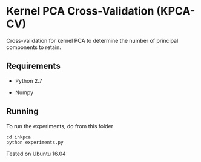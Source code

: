 
# Kernel PCA Cross-Validation (KPCA-CV)

Cross-validation for kernel PCA to determine the number of principal
components to retain.


Requirements
------------

* Python 2.7

* Numpy


Running
-------

To run the experiments, do from this folder

    cd inkpca
    python experiments.py

Tested on Ubuntu 16.04
